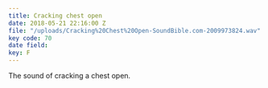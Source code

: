 ```yaml
---
title: Cracking chest open
date: 2018-05-21 22:16:00 Z
file: "/uploads/Cracking%20Chest%20Open-SoundBible.com-2009973824.wav"
key code: 70
date field: 
key: F
---
```


The sound of cracking a chest open.